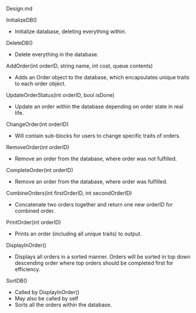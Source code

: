 Design.md

InitializeDB()
  - Initialize database, deleting everything within.

DeleteDB()
  - Delete everything in the database.

AddOrder(int orderID, string name, int cost, queue<Food> contents) 
  - Adds an Order object to the database, which encapsulates unique traits to each order object.

UpdateOrderStatus(int orderID, bool isDone)
  - Update an order within the database depending on order state in real life.

ChangeOrder(int orderID)
  - Will contain sub-blocks for users to change specific traits of orders.

RemoveOrder(int orderID)
  - Remove an order from the database, where order was not fulfilled.

CompleteOrder(int orderID)
  - Remove an order from the database, where order was fulfilled.

CombineOrders(int firstOrderID, int secondOrderID)
  - Concatenate two orders together and return one new orderID for combined order.

PrintOrder(int orderID)
  - Prints an order (including all unique traits) to output.

DisplayInOrder()
  - Displays all orders in a sorted manner. Orders will be sorted in top down descending order where top orders should be completed first for efficiency.

SortDB()
  - Called by DisplayInOrder()
  - May also be called by self
  - Sorts all the orders within the database.
